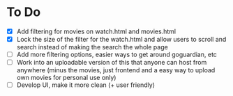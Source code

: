 # To Do
- [x] Add filtering for movies on watch.html and movies.html 
- [x] Lock the size of the filter for the watch.html and allow users to scroll and search instead of making the search the whole page
- [ ] Add more filtering options, easier ways to get around goguardian, etc
- [ ] Work into an uploadable version of this that anyone can host from anywhere (minus the movies, just frontend and a easy way to upload own movies for personal use only)
- [ ] Develop UI, make it more clean (+ user friendly)
